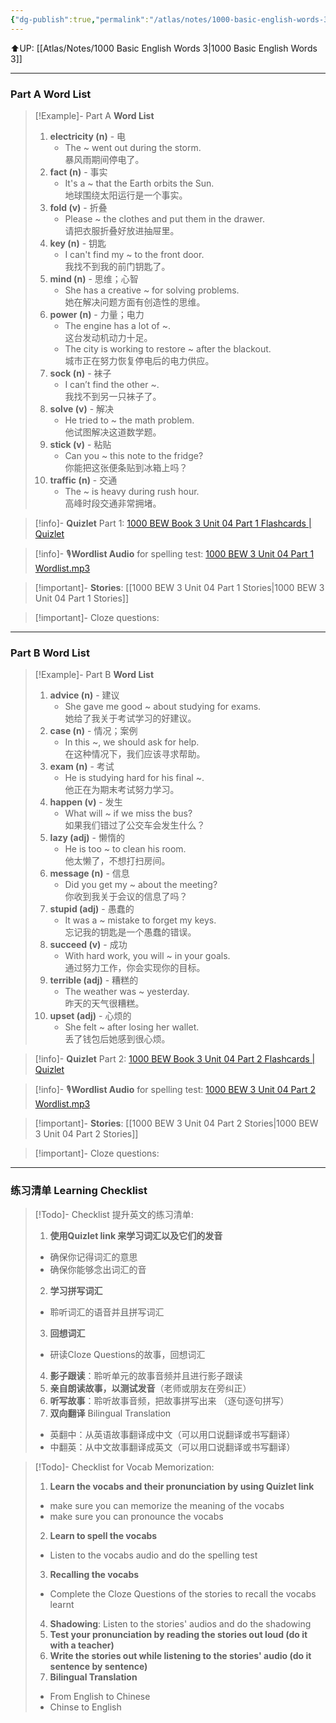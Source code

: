 ```yaml
---
{"dg-publish":true,"permalink":"/atlas/notes/1000-basic-english-words-3-unit-04/","noteIcon":""}
---
```


⬆️UP: [[Atlas/Notes/1000 Basic English Words 3\|1000 Basic English Words 3]]

---
### Part A Word List


> [!Example]- Part A **Word List**
> 1. **electricity (n)** - 电
>     - The ~ went out during the storm.  
>         暴风雨期间停电了。
> 2. **fact (n)** - 事实
>     - It's a ~ that the Earth orbits the Sun.  
>         地球围绕太阳运行是一个事实。
> 3. **fold (v)** - 折叠
>     - Please ~ the clothes and put them in the drawer.  
>         请把衣服折叠好放进抽屉里。
> 4. **key (n)** - 钥匙
>     - I can't find my ~ to the front door.  
>         我找不到我的前门钥匙了。
> 5. **mind (n)** - 思维；心智
>     - She has a creative ~ for solving problems.  
>         她在解决问题方面有创造性的思维。
> 6. **power (n)** - 力量；电力
>     - The engine has a lot of ~.  
>         这台发动机动力十足。
>     - The city is working to restore ~ after the blackout.  
>         城市正在努力恢复停电后的电力供应。
> 7. **sock (n)** - 袜子
>     - I can’t find the other ~.  
>         我找不到另一只袜子了。
> 8. **solve (v)** - 解决
>     - He tried to ~ the math problem.  
>         他试图解决这道数学题。
> 9. **stick (v)** - 粘贴
>     - Can you ~ this note to the fridge?  
>         你能把这张便条贴到冰箱上吗？
> 10. **traffic (n)** - 交通
>     - The ~ is heavy during rush hour.  
>         高峰时段交通非常拥堵。

> [!info]- **Quizlet** Part 1: [1000 BEW Book 3 Unit 04 Part 1 Flashcards | Quizlet]()

> [!info]- 🎙️**Wordlist Audio** for spelling test: [1000 BEW 3 Unit 04 Part 1 Wordlist.mp3]()

> [!important]- **Stories**: [[1000 BEW 3 Unit 04 Part 1 Stories\|1000 BEW 3 Unit 04 Part 1 Stories]]

> [!important]- Cloze questions: 

---
### Part B Word List 


 >[!Example]- Part B **Word List**
> 1. **advice (n)** - 建议
>     - She gave me good ~ about studying for exams.  
>         她给了我关于考试学习的好建议。
> 2. **case (n)** - 情况；案例
>     - In this ~, we should ask for help.  
>         在这种情况下，我们应该寻求帮助。
> 3. **exam (n)** - 考试
>     - He is studying hard for his final ~.  
>         他正在为期末考试努力学习。
> 4. **happen (v)** - 发生
>     - What will ~ if we miss the bus?  
>         如果我们错过了公交车会发生什么？
> 5. **lazy (adj)** - 懒惰的
>     - He is too ~ to clean his room.  
>         他太懒了，不想打扫房间。
> 6. **message (n)** - 信息
>     - Did you get my ~ about the meeting?  
>         你收到我关于会议的信息了吗？
> 7. **stupid (adj)** - 愚蠢的
>     - It was a ~ mistake to forget my keys.  
>         忘记我的钥匙是一个愚蠢的错误。
> 8. **succeed (v)** - 成功
>     - With hard work, you will ~ in your goals.  
>         通过努力工作，你会实现你的目标。
> 9. **terrible (adj)** - 糟糕的
>     - The weather was ~ yesterday.  
>         昨天的天气很糟糕。
> 10. **upset (adj)** - 心烦的
>     - She felt ~ after losing her wallet.  
>         丢了钱包后她感到很心烦。

> [!info]- **Quizlet** Part 2: [1000 BEW Book 3 Unit 04 Part 2 Flashcards | Quizlet]()

> [!info]- 🎙️**Wordlist Audio** for spelling test: [1000 BEW 3 Unit 04 Part 2 Wordlist.mp3]()

> [!important]- **Stories**: [[1000 BEW 3 Unit 04 Part 2 Stories\|1000 BEW 3 Unit 04 Part 2 Stories]]

> [!important]- Cloze questions: 

---

### 练习清单 Learning Checklist

> [!Todo]- Checklist 提升英文的练习清单:
> 1. **使用Quizlet link 来学习词汇以及它们的发音** 
>	- 确保你记得词汇的意思 
>	- 确保你能够念出词汇的音 
> 2. **学习拼写词汇** 
>	- 聆听词汇的语音并且拼写词汇 
> 3. **回想词汇**
>	- 研读Cloze Questions的故事，回想词汇 
> 4. **影子跟读**：聆听单元的故事音频并且进行影子跟读 
> 5. **亲自朗读故事，以测试发音**（老师或朋友在旁纠正）
> 6. **听写故事**：聆听故事音频，把故事拼写出来 （逐句逐句拼写）
> 7. **双向翻译** Bilingual Translation 
>	- 英翻中：从英语故事翻译成中文（可以用口说翻译或书写翻译）
>	- 中翻英：从中文故事翻译成英文（可以用口说翻译或书写翻译）

> [!Todo]- Checklist for Vocab Memorization:
> 
> 1. **Learn the vocabs and their pronunciation by using Quizlet link**
>	- make sure you can memorize the meaning of the vocabs
>	- make sure you can pronounce the vocabs
> 2. **Learn to spell the vocabs**
>	- Listen to the vocabs audio and do the spelling test
> 3. **Recalling the vocabs**
>	- Complete the Cloze Questions of the stories to recall the vocabs learnt
> 4. **Shadowing**: Listen to the stories' audios and do the shadowing
> 5. **Test your pronunciation by reading the stories out loud (do it with a teacher)**
> 6. **Write the stories out while listening to the stories' audio (do it sentence by sentence)**
> 7. **Bilingual Translation** 
> 	- From English to Chinese
> 	- Chinse to English

